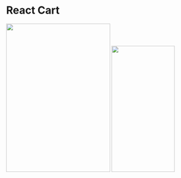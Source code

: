 # React Cart

<img src="https://user-images.githubusercontent.com/22225317/194780647-54735691-9612-4f7f-8db9-7d37668a135f.jpg" width=280 height=400 />
<img src="https://user-images.githubusercontent.com/22225317/194780646-c8d8b36a-db19-47d9-98fe-c9ba8bee5591.jpg" width=170 height=340 />
